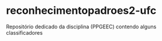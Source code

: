 # reconhecimentopadroes2-ufc
Repositório dedicado da disciplina (PPGEEC) contendo alguns classificadores
